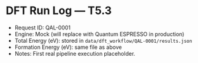 # DFT Run Log — T5.3

- Request ID: QAL-0001
- Engine: Mock (will replace with Quantum ESPRESSO in production)
- Total Energy (eV): stored in `data/dft_workflow/QAL-0001/results.json`
- Formation Energy (eV): same file as above
- Notes: First real pipeline execution placeholder.

